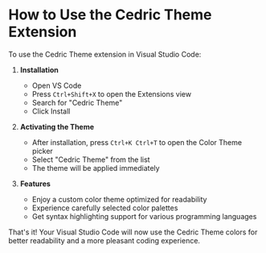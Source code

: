 # How to Use the Cedric Theme Extension

To use the Cedric Theme extension in Visual Studio Code:

1. **Installation**
   - Open VS Code
   - Press `Ctrl+Shift+X` to open the Extensions view
   - Search for "Cedric Theme"
   - Click Install

2. **Activating the Theme**
   - After installation, press `Ctrl+K Ctrl+T` to open the Color Theme picker
   - Select "Cedric Theme" from the list
   - The theme will be applied immediately

3. **Features**
   - Enjoy a custom color theme optimized for readability
   - Experience carefully selected color palettes
   - Get syntax highlighting support for various programming languages

That's it! Your Visual Studio Code will now use the Cedric Theme colors for better readability and a more pleasant coding experience.